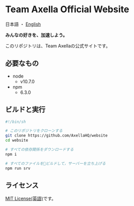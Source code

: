 # Team Axella Official Website

日本語 ・ [English](readme.md)

**みんなの好きを、加速しよう。**


このリポジトリは、Team Axellaの公式サイトです。

## 必要なもの

- node
	- v10.7.0
- npm
	- 6.3.0

## ビルドと実行

```sh
#!/bin/sh

# このリポジトリをクローンする
git clone https://github.com/AxellaHQ/website
cd website

# すべての依存関係をダウンロードする
npm i

# すべてのファイルをビルドして，サーバーを立ち上げる
npm run srv
```

## ライセンス

[MIT License(英語)](LICENSE)です。
